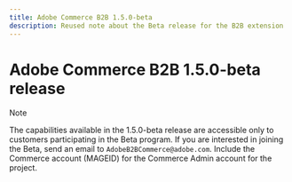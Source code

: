 ```yaml
---
title: Adobe Commerce B2B 1.5.0-beta
description: Reused note about the Beta release for the B2B extension
---
```

# Adobe Commerce B2B 1.5.0-beta release

>[!NOTE]
>
>The capabilities available in the 1.5.0-beta release are accessible only to customers participating in the Beta program. If you are interested in joining the Beta, send an email to `AdobeB2BCommerce@adobe.com`. Include the Commerce account (MAGEID) for the Commerce Admin account for the project.
